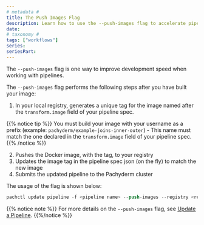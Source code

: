 ```yaml
---
# metadata # 
title: The Push Images Flag
description: Learn how to use the --push-images flag to accelerate pipeline development speed.
date: 
# taxonomy #
tags: ["workflows"]
series:
seriesPart:
---
```


The `--push-images` flag is one way to improve development speed when working with pipelines. 

The `--push-images` flag performs the following steps after you have built your image:

1. In your local registry, generates a unique tag for the image named after the `transform.image` field of your pipeline spec. 

 {{% notice tip %}}
 You must build your image with your username as a prefix  (example: `pachyderm/example-joins-inner-outer`) - This name  must match the one declared in the `transform.image` field of your pipeline spec. 
 {{% /notice %}}

2. Pushes the Docker image, with the tag, to your registry 
3. Updates the image tag in the pipeline spec json (on the fly) to match the new image
4. Submits the updated pipeline to the Pachyderm cluster

The usage of the flag is shown below:

   ```s
   pachctl update pipeline -f <pipeline name> --push-images --registry <registry> --username <registry user>
   ```

{{% notice note %}}
For more details on the `--push-images` flag, see [Update a Pipeline](../../pipeline-operations/updating-pipelines/#update-the-code-in-a-pipeline).
{{%/notice %}}
